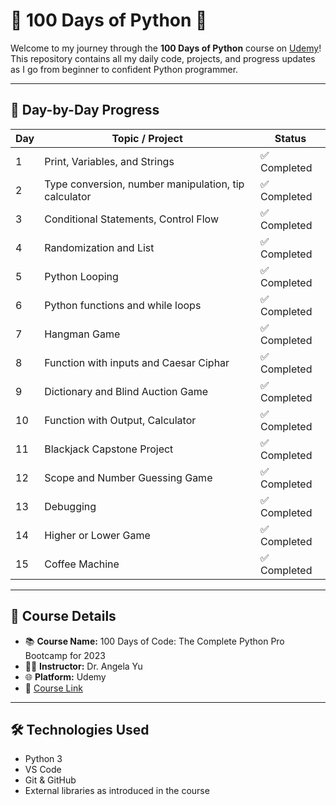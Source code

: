 # 🐍 100 Days of Python 🚀

Welcome to my journey through the **100 Days of Python** course on [Udemy](https://www.udemy.com/)!  
This repository contains all my daily code, projects, and progress updates as I go from beginner to confident Python programmer.

---

## 📅 Day-by-Day Progress

| Day | Topic / Project | Status |
|-----|------------------|--------|
| 1   | Print, Variables, and Strings | ✅ Completed |
| 2   | Type conversion, number manipulation, tip calculator | ✅ Completed |
| 3   | Conditional Statements, Control Flow | ✅ Completed |
| 4   | Randomization and List | ✅ Completed |
| 5   | Python Looping | ✅ Completed |
| 6   | Python functions and while loops | ✅ Completed |
| 7   | Hangman Game | ✅ Completed |
| 8   | Function with inputs and Caesar Ciphar | ✅ Completed |
| 9   | Dictionary and Blind Auction Game | ✅ Completed |
| 10   | Function with Output, Calculator | ✅ Completed |
| 11   | Blackjack Capstone Project| ✅ Completed |
| 12   | Scope and Number Guessing Game| ✅ Completed |
| 13   | Debugging | ✅ Completed |
| 14   | Higher or Lower Game | ✅ Completed |
| 15   | Coffee Machine | ✅ Completed |

---

## 📌 Course Details

- 📚 **Course Name:** 100 Days of Code: The Complete Python Pro Bootcamp for 2023 
- 👨‍🏫 **Instructor:** Dr. Angela Yu  
- 🌐 **Platform:** Udemy  
- 🔗 [Course Link](https://www.udemy.com/course/100-days-of-code/)

---

## 🛠️ Technologies Used

- Python 3
- VS Code
- Git & GitHub
- External libraries as introduced in the course


